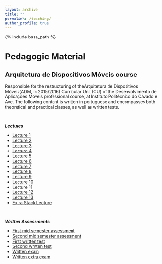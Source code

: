 ```yaml
---
layout: archive
title: ""
permalink: /teaching/
author_profile: true
---
```


{% include base_path %}

# Pedagogic Material

## Arquitetura de Dispositivos Móveis course

Responsible for the restructuring of theArquitetura de Dispositivos Móveis(ADM, in 2015/2016) Curricular Unit (CU) of the Desenvolvimento de Aplicações Móveis professional course, at Instituto Politécnico do Cávado e Ave. The following content is written in portuguese and encompasses both theoretical and practical classes, as well as written tests.

<br />

***Lectures***

- [Lecture 1](https://ampereira90.github.io/files/pedagogic_material/adm_course/1_Apresentacao_amp.pdf)
- [Lecture 2](https://ampereira90.github.io/files/pedagogic_material/adm_course/2_Conceito_Computador.pdf)
- [Lecture 3](https://ampereira90.github.io/files/pedagogic_material/adm_course/3_sist_numeracao.pdf)
- [Lecture 4](https://ampereira90.github.io/files/pedagogic_material/adm_course/4_sist_numeracao_binario.pdf)
- [Lecture 5](https://ampereira90.github.io/files/pedagogic_material/adm_course/5_virgula_flutuante.pdf)
- [Lecture 6](https://ampereira90.github.io/files/pedagogic_material/adm_course/6_estrutura_cpu.pdf)
- [Lecture 7](https://ampereira90.github.io/files/pedagogic_material/adm_course/7_estrutura_memoria.pdf)
- [Lecture 8](https://ampereira90.github.io/files/pedagogic_material/adm_course/8_ISA.pdf)
- [Lecture 9](https://ampereira90.github.io/files/pedagogic_material/adm_course/9_estruturas_controlo.pdf)
- [Lecture 10](https://ampereira90.github.io/files/pedagogic_material/adm_course/10_analise_instrucoes.pdf)
- [Lecture 11](https://ampereira90.github.io/files/pedagogic_material/adm_course/11_niveis_abstracao.pdf)
- [Lecture 12](https://ampereira90.github.io/files/pedagogic_material/adm_course/12_otimizacoes_software.pdf)
- [Lecture 13](https://ampereira90.github.io/files/pedagogic_material/adm_course/13_otimizacoes_hardware.pdf)
- [Extra Stack Lecture](https://ampereira90.github.io/files/pedagogic_material/adm_course/ISA_STACK.pdf)

<br />

***Written Assessments***

- [First mid semester assessment](https://ampereira90.github.io/files/pedagogic_material/adm_course/middle_eval_1.pdf)
- [Second mid semester assessment](https://ampereira90.github.io/files/pedagogic_material/adm_course/middle_eval_2.pdf)
- [First written test](https://ampereira90.github.io/files/pedagogic_material/adm_course/test_1.pdf)
- [Second written test](https://ampereira90.github.io/files/pedagogic_material/adm_course/test_2.pdf)
- [Written exam](https://ampereira90.github.io/files/pedagogic_material/adm_course/exam.pdf)
- [Written extra exam](https://ampereira90.github.io/files/pedagogic_material/adm_course/special_exam.pdf)

